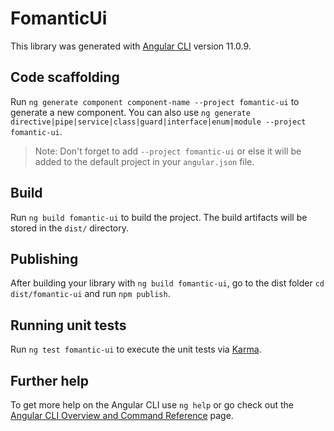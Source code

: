 # FomanticUi

This library was generated with [Angular CLI](https://github.com/angular/angular-cli) version 11.0.9.

## Code scaffolding

Run `ng generate component component-name --project fomantic-ui` to generate a new component. You can also use `ng generate directive|pipe|service|class|guard|interface|enum|module --project fomantic-ui`.
> Note: Don't forget to add `--project fomantic-ui` or else it will be added to the default project in your `angular.json` file. 

## Build

Run `ng build fomantic-ui` to build the project. The build artifacts will be stored in the `dist/` directory.

## Publishing

After building your library with `ng build fomantic-ui`, go to the dist folder `cd dist/fomantic-ui` and run `npm publish`.

## Running unit tests

Run `ng test fomantic-ui` to execute the unit tests via [Karma](https://karma-runner.github.io).

## Further help

To get more help on the Angular CLI use `ng help` or go check out the [Angular CLI Overview and Command Reference](https://angular.io/cli) page.
